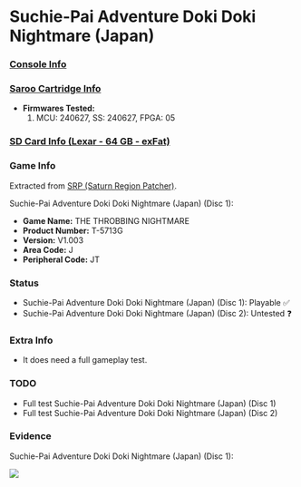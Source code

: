 # Suchie-Pai Adventure Doki Doki Nightmare (Japan)

### [Console Info](../../../../../Info/Consoles/VA13/README.md)

### [Saroo Cartridge Info](../../../../../Info/Cartridges/GuangzhouSanStarOnlineShop/1.6/README.md)

- <b>Firmwares Tested:</b>
  1. MCU: 240627, SS: 240627, FPGA: 05

### [SD Card Info (Lexar - 64 GB - exFat)](../../../../../Info/SdCards/Lexar/64GB/exfat/README.md)

### Game Info

Extracted from [SRP (Saturn Region Patcher)](https://segaxtreme.net/resources/saturn-region-patcher.81/download).

Suchie-Pai Adventure Doki Doki Nightmare (Japan) (Disc 1):

- <b>Game Name:</b> THE THROBBING NIGHTMARE
- <b>Product Number:</b> T-5713G
- <b>Version:</b> V1.003
- <b>Area Code:</b> J
- <b>Peripheral Code:</b> JT

### Status

- Suchie-Pai Adventure Doki Doki Nightmare (Japan) (Disc 1): Playable :white_check_mark:
- Suchie-Pai Adventure Doki Doki Nightmare (Japan) (Disc 2): Untested :question:

### Extra Info

- It does need a full gameplay test.

### TODO

- Full test Suchie-Pai Adventure Doki Doki Nightmare (Japan) (Disc 1)
- Full test Suchie-Pai Adventure Doki Doki Nightmare (Japan) (Disc 2)

### Evidence

Suchie-Pai Adventure Doki Doki Nightmare (Japan) (Disc 1):

[![](https://img.youtube.com/vi/aU1MB05DHtw/0.jpg)](https://www.youtube.com/watch?v=aU1MB05DHtw)
